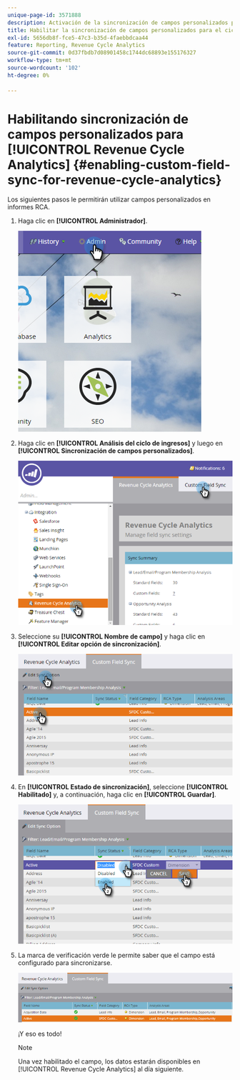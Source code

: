 ```yaml
---
unique-page-id: 3571888
description: Activación de la sincronización de campos personalizados para el análisis del ciclo de ingresos - Documentos de Marketo - Documentación del producto
title: Habilitar la sincronización de campos personalizados para el ciclo de ingresos de Analytics
exl-id: 5656db8f-fce5-47c3-b35d-4faebbdcaa44
feature: Reporting, Revenue Cycle Analytics
source-git-commit: 0d37fbdb7d08901458c1744dc68893e155176327
workflow-type: tm+mt
source-wordcount: '102'
ht-degree: 0%

---
```


# Habilitando sincronización de campos personalizados para [!UICONTROL Revenue Cycle Analytics] {#enabling-custom-field-sync-for-revenue-cycle-analytics}

Los siguientes pasos le permitirán utilizar campos personalizados en informes RCA.

1. Haga clic en **[!UICONTROL Administrador]**.

   ![](assets/one.png)

1. Haga clic en **[!UICONTROL Análisis del ciclo de ingresos]** y luego en **[!UICONTROL Sincronización de campos personalizados]**.

   ![](assets/two.png)

1. Seleccione su **[!UICONTROL Nombre de campo]** y haga clic en **[!UICONTROL Editar opción de sincronización]**.

   ![](assets/three.png)

1. En **[!UICONTROL Estado de sincronización]**, seleccione **[!UICONTROL Habilitado]** y, a continuación, haga clic en **[!UICONTROL Guardar]**.

   ![](assets/four.png)

1. La marca de verificación verde le permite saber que el campo está configurado para sincronizarse.

   ![](assets/five.png)

   ¡Y eso es todo!

   >[!NOTE]
   >
   >Una vez habilitado el campo, los datos estarán disponibles en [!UICONTROL Revenue Cycle Analytics] al día siguiente.
